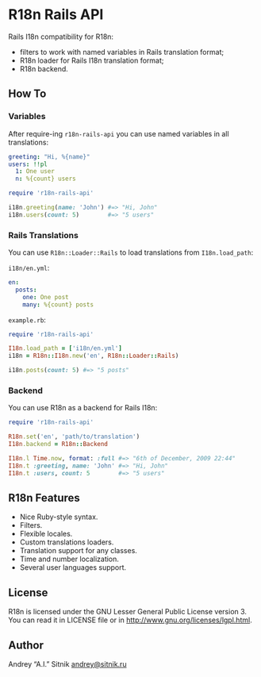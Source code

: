 # R18n Rails API

Rails I18n compatibility for R18n:
* filters to work with named variables in Rails translation format;
* R18n loader for Rails I18n translation format;
* R18n backend.

## How To

### Variables

After require-ing `r18n-rails-api` you can use named variables in all
translations:

```yaml
greeting: "Hi, %{name}"
users: !!pl
  1: One user
  n: %{count} users
```

```ruby
require 'r18n-rails-api'

i18n.greeting(name: 'John') #=> "Hi, John"
i18n.users(count: 5)        #=> "5 users"
```

### Rails Translations

You can use `R18n::Loader::Rails` to load translations from `I18n.load_path`:

`i18n/en.yml`:

```yaml
en:
  posts:
    one: One post
    many: %{count} posts
```

`example.rb`:

```ruby
require 'r18n-rails-api'

I18n.load_path = ['i18n/en.yml']
i18n = R18n::I18n.new('en', R18n::Loader::Rails)

i18n.posts(count: 5) #=> "5 posts"
```

### Backend

You can use R18n as a backend for Rails I18n:

```ruby
require 'r18n-rails-api'

R18n.set('en', 'path/to/translation')
I18n.backend = R18n::Backend

I18n.l Time.now, format: :full #=> "6th of December, 2009 22:44"
I18n.t :greeting, name: 'John' #=> "Hi, John"
I18n.t :users, count: 5        #=> "5 users"
```

## R18n Features

* Nice Ruby-style syntax.
* Filters.
* Flexible locales.
* Custom translations loaders.
* Translation support for any classes.
* Time and number localization.
* Several user languages support.

## License

R18n is licensed under the GNU Lesser General Public License version 3.
You can read it in LICENSE file or in http://www.gnu.org/licenses/lgpl.html.

## Author

Andrey “A.I.” Sitnik <andrey@sitnik.ru>
